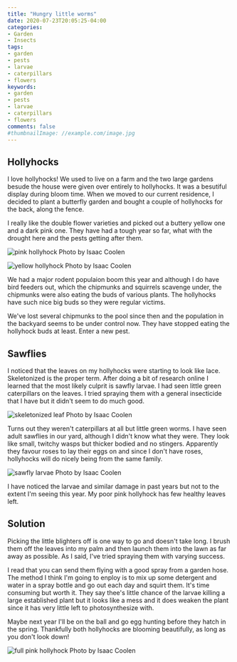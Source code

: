 ```yaml
---
title: "Hungry little worms"
date: 2020-07-23T20:05:25-04:00
categories:
- Garden
- Insects
tags:
- garden
- pests
- larvae
- caterpillars
- flowers
keywords:
- garden
- pests
- larvae
- caterpillars
- flowers
comments: false
#thumbnailImage: //example.com/image.jpg
---
```


## Hollyhocks

I love hollyhocks! We used to live on a farm and the two large gardens besude the house were given over entirely to hollyhocks. It was a besutiful display during bloom time. When we moved to our current residence, I decided to plant a butterfly garden and bought a couple of hollyhocks for the back, along the fence.

I really like the double flower varieties and picked out a buttery yellow one and a dark pink one. They have had a tough year so far, what with the drought here and the pests getting after them.

![pink hollyhock](/images/pink-hollyhock.jpg)
Photo by Isaac Coolen

![yellow hollyhock](/images/yellow-hollyhock.jpg)
Photo by Isaac Coolen

We had a major rodent populaion boom this year and although I do have bird feeders out, which the chipmunks and squirrels scavenge under, the chipmunks were also eating the buds of various plants. The hollyhocks have such nice big buds so they were regular victims. 

We've lost several chipmunks to the pool since then and the population in the backyard seems to be under control now. They have stopped eating the hollyhock buds at least. Enter a new pest.



## Sawflies

I noticed that the leaves on my hollyhocks were starting to look like lace. Skeletonized is the proper term. After doing a bit of research online I learned that the most likely culprit is sawfly larvae. I had seen little green caterpillars on the leaves. I tried spraying them with a general insecticide that I have but it didn't seem to do much good.

![skeletonized leaf](/images/skeletonized-leaf.jpg)
Photo by Isaac Coolen

Turns out they weren't caterpillars at all but little green worms. I have seen adult sawflies in our yard, although I didn't know what they were. They look like small, twitchy wasps but thicker bodied and no stingers. Apparently they favour roses to lay their eggs on and since I don't have roses, hollyhocks will do nicely being from the same family.

![sawfly larvae](/images/sawfly-larvae.jpg)
Photo by Isaac Coolen

I have noticed the larvae and similar damage in past years but not to the extent I'm seeing this year. My poor pink hollyhock has few healthy leaves left.

## Solution

Picking the little blighters off is one way to go and doesn't take long. I brush them off the leaves into my palm and then launch them into the lawn as far away as possible. As I said, I've tried spraying them with varying success.

I read that you can send them flying with a good spray from a garden hose. The method I think I'm going to enploy is to mix up some detergent and water in a spray bottle and go out each day and squirt them. It's time consuming but worth it. They say thee's little chance of the larvae killing a large established plant but it looks like a mess and it does weaken the plant since it has very little left to photosynthesize with.

Maybe next year I'll be on the ball and go egg hunting before they hatch in the spring. Thankfully both hollyhocks are blooming beautifully, as long as you don't look down!

![full pink hollyhock](/images/full-hollyhock.jpg)
Photo by Isaac Coolen
